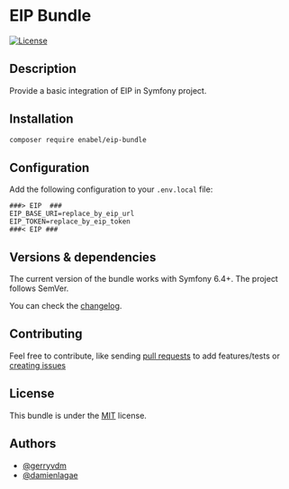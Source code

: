 # EIP Bundle
[![License](https://img.shields.io/badge/license-MIT-red.svg?style=flat-square)](LICENSE)

## Description
Provide a basic integration of EIP in Symfony project.

## Installation

```bash
composer require enabel/eip-bundle
```

## Configuration

Add the following configuration to your `.env.local` file:

```
###> EIP  ###
EIP_BASE_URI=replace_by_eip_url
EIP_TOKEN=replace_by_eip_token
###< EIP ###
```

## Versions & dependencies

The current version of the bundle works with Symfony 6.4+.
The project follows SemVer.

You can check the [changelog](CHANGELOG.md).

## Contributing

Feel free to contribute, like sending [pull requests](https://github.com/enabel/eip-bundle/pulls) to add features/tests
or [creating issues](https://github.com/enabel/eip-bundle/issues)

## License

This bundle is under the [MIT](LICENSE) license.

## Authors

- [@gerryvdm](https://github.com/gerryvdm)
- [@damienlagae](https://github.com/damienlagae)
